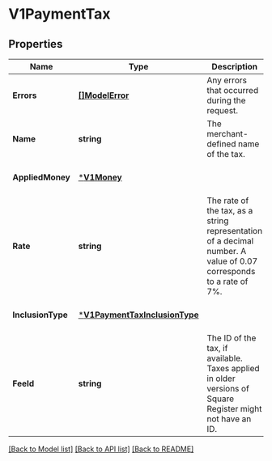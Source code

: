 # V1PaymentTax

## Properties

 Name              | Type                                                           | Description                                                                                                       | Notes                        
-------------------|----------------------------------------------------------------|-------------------------------------------------------------------------------------------------------------------|------------------------------
 **Errors**        | [**[]ModelError**](Error.md)                                   | Any errors that occurred during the request.                                                                      | [optional] [default to null] 
 **Name**          | **string**                                                     | The merchant-defined name of the tax.                                                                             | [optional] [default to null] 
 **AppliedMoney**  | [***V1Money**](V1Money.md)                                     |                                                                                                                   | [optional] [default to null] 
 **Rate**          | **string**                                                     | The rate of the tax, as a string representation of a decimal number. A value of 0.07 corresponds to a rate of 7%. | [optional] [default to null] 
 **InclusionType** | [***V1PaymentTaxInclusionType**](V1PaymentTaxInclusionType.md) |                                                                                                                   | [optional] [default to null] 
 **FeeId**         | **string**                                                     | The ID of the tax, if available. Taxes applied in older versions of Square Register might not have an ID.         | [optional] [default to null] 

[[Back to Model list]](../README.md#documentation-for-models) [[Back to API list]](../README.md#documentation-for-api-endpoints) [[Back to README]](../README.md)

